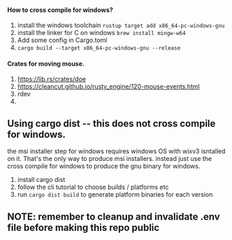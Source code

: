 #### How to cross compile for windows?

1. install the windows toolchain
 `rustup target add x86_64-pc-windows-gnu`
2. install the linker for C on windows
`brew install mingw-w64 `
3. Add some config in Cargo.toml
4. `cargo build --target x86_64-pc-windows-gnu --release`

#### Crates for moving mouse.
1. https://lib.rs/crates/doe
2. https://cleancut.github.io/rusty_engine/120-mouse-events.html
3. rdev
4.


## Using cargo dist -- this does not cross compile for windows.
the msi installer step for windows requires windows OS with wixv3 isntalled on it. That's the only way to produce msi installers. instead just use the cross compile for windows to produce the gnu binary for windows.
1. install cargo dist
2. follow the cli tutorial to choose builds / platforms etc
3. run `cargo dist build` to generate platform binaries for each version

## NOTE: remember to cleanup and invalidate .env file before making this repo public
